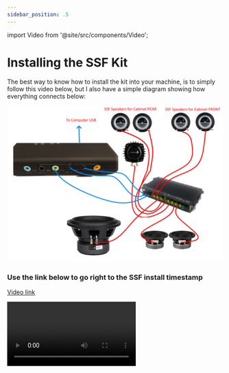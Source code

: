 ```yaml
---
sidebar_position: .5
---
```


import Video from '@site/src/components/Video';

# Installing the SSF Kit

The best way to know how to install the kit into your machine, is to simply follow this video below, but I also have a simple diagram showing how everything connects below:

![image](./img/SSF-Connection-Guide.png)

### Use the link below to go right to the SSF install timestamp
[Video link](https://youtu.be/9LoyJR7UnCA?t=2822)

<Video source="https://www.youtube.com/embed/9LoyJR7UnCA?t=2822"></Video>
